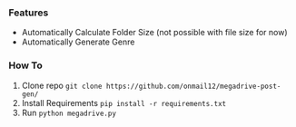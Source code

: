 ### Features

- Automatically Calculate Folder Size (not possible with file size for now)
- Automatically Generate Genre

### How To
                
1.  Clone repo `git clone https://github.com/onmail12/megadrive-post-gen/`
2.  Install Requirements `pip install -r requirements.txt`
3.  Run `python megadrive.py`
